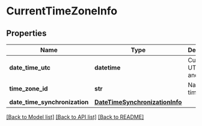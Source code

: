 # CurrentTimeZoneInfo

## Properties
Name | Type | Description | Notes
------------ | ------------- | ------------- | -------------
**date_time_utc** | **datetime** | Current UTC time and date. | [optional] 
**time_zone_id** | **str** | Name of a time zone. | [optional] 
**date_time_synchronization** | [**DateTimeSynchronizationInfo**](DateTimeSynchronizationInfo.md) |  | [optional] 

[[Back to Model list]](../README.md#documentation-for-models) [[Back to API list]](../README.md#documentation-for-api-endpoints) [[Back to README]](../README.md)

